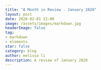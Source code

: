```yaml
---
title: "A Month in Review - January 2020"
layout: post
date: 2020-02-01 12:00
image: /assets/images/markdown.jpg
headerImage: false
tag:
- markdown
- elements
star: false
category: blog
author: melissa li
description: A review of January 2020
---
```


